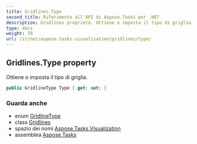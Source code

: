 ```yaml
---
title: Gridlines.Type
second_title: Riferimento all'API di Aspose.Tasks per .NET
description: Gridlines proprietà. Ottiene o imposta il tipo di griglia.
type: docs
weight: 70
url: /it/net/aspose.tasks.visualization/gridlines/type/
---
```

## Gridlines.Type property

Ottiene o imposta il tipo di griglia.

```csharp
public GridlineType Type { get; set; }
```

### Guarda anche

* enum [GridlineType](../../gridlinetype/)
* class [Gridlines](../)
* spazio dei nomi [Aspose.Tasks.Visualization](../../gridlines/)
* assemblea [Aspose.Tasks](../../../)


